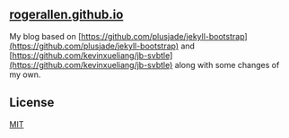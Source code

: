 ## [rogerallen.github.io](http://rogerallen.github.io)

My blog based on
[https://github.com/plusjade/jekyll-bootstrap](https://github.com/plusjade/jekyll-bootstrap)
and
[https://github.com/kevinxueliang/jb-svbtle](https://github.com/kevinxueliang/jb-svbtle)
along with some changes of my own.

## License
[MIT](http://opensource.org/licenses/MIT)
